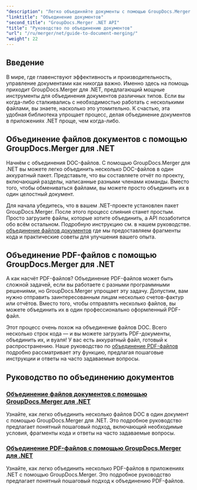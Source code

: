 ```yaml
---
"description": "Легко объединяйте документы с помощью GroupDocs.Merger для .NET. Ознакомьтесь с пошаговыми руководствами по эффективному объединению файлов DOC и PDF."
"linktitle": "Объединение документов"
"second_title": "GroupDocs.Merger .NET API"
"title": "Руководство по объединению документов"
"url": "/ru/merger/net/guide-to-document-merging/"
"weight": 22
---
```


## Введение

В мире, где главенствуют эффективность и производительность, управление документами как никогда важно. Именно здесь на помощь приходит GroupDocs.Merger для .NET, предлагающий мощные инструменты для объединения документов различных типов. Если вы когда-либо сталкивались с необходимостью работать с несколькими файлами, вы знаете, насколько это утомительно. К счастью, эта удобная библиотека упрощает процесс, делая объединение документов в приложениях .NET проще, чем когда-либо.

## Объединение файлов документов с помощью GroupDocs.Merger для .NET

Начнём с объединения DOC-файлов. С помощью GroupDocs.Merger для .NET вы можете легко объединить несколько DOC-файлов в один аккуратный пакет. Представьте, что вы составляете отчёт по проекту, включающий разделы, написанные разными членами команды. Вместо того, чтобы обмениваться файлами, вы можете просто объединить их в один целостный документ. 

Для начала убедитесь, что в вашем .NET-проекте установлен пакет GroupDocs.Merger. После этого процесс слияния станет простым. Просто загрузите файлы, которые хотите объединить, а API позаботится обо всём остальном. Подробную инструкцию см. в нашем руководстве. [объединение файлов документов](./merge-document-files/) где мы предоставляем фрагменты кода и практические советы для улучшения вашего опыта.

## Объединение PDF-файлов с помощью GroupDocs.Merger для .NET

А как насчёт PDF-файлов? Объединение PDF-файлов может быть сложной задачей, если вы работаете с разными программными решениями, но GroupDocs.Merger упрощает эту задачу. Допустим, вам нужно отправить заинтересованным лицам несколько счетов-фактур или отчётов. Вместо того, чтобы отправлять несколько файлов, вы можете объединить их в один профессионально оформленный PDF-файл.

Этот процесс очень похож на объединение файлов DOC. Всего несколько строк кода — и вы можете загрузить PDF-документы, объединить их, и вуаля! У вас есть аккуратный файл, готовый к распространению. Наше руководство по [объединение PDF-файлов](./merge-pdf-files/) подробно рассматривает эту функцию, предлагая пошаговые инструкции и ответы на часто задаваемые вопросы.

## Руководство по объединению документов
### [Объединение файлов документов с помощью GroupDocs.Merger для .NET](./merge-document-files/)
Узнайте, как легко объединить несколько файлов DOC в один документ с помощью GroupDocs.Merger для .NET. Это подробное руководство предлагает понятный пошаговый подход, включающий необходимые условия, фрагменты кода и ответы на часто задаваемые вопросы.
### [Объединение PDF-файлов с помощью GroupDocs.Merger для .NET](./merge-pdf-files/)
Узнайте, как легко объединить несколько PDF-файлов в приложениях .NET с помощью GroupDocs.Merger. Это подробное руководство предлагает понятный пошаговый подход к объединению PDF-файлов.